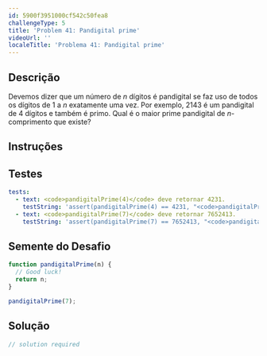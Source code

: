 ```yaml
---
id: 5900f3951000cf542c50fea8
challengeType: 5
title: 'Problem 41: Pandigital prime'
videoUrl: ''
localeTitle: 'Problema 41: Pandigital prime'
---
```


## Descrição
<section id="description"> Devemos dizer que um número de <i>n</i> dígitos é pandigital se faz uso de todos os dígitos de 1 a <i>n</i> exatamente uma vez. Por exemplo, 2143 é um pandigital de 4 dígitos e também é primo. Qual é o maior prime pandigital de <i>n-</i> comprimento que existe? </section>

## Instruções
<section id="instructions">
</section>

## Testes
<section id='tests'>

```yml
tests:
  - text: <code>pandigitalPrime(4)</code> deve retornar 4231.
    testString: 'assert(pandigitalPrime(4) == 4231, "<code>pandigitalPrime(4)</code> should return 4231.");'
  - text: <code>pandigitalPrime(7)</code> deve retornar 7652413.
    testString: 'assert(pandigitalPrime(7) == 7652413, "<code>pandigitalPrime(7)</code> should return 7652413.");'

```

</section>

## Semente do Desafio
<section id='challengeSeed'>

<div id='js-seed'>

```js
function pandigitalPrime(n) {
  // Good luck!
  return n;
}

pandigitalPrime(7);

```

</div>



</section>

## Solução
<section id='solution'>

```js
// solution required
```
</section>
